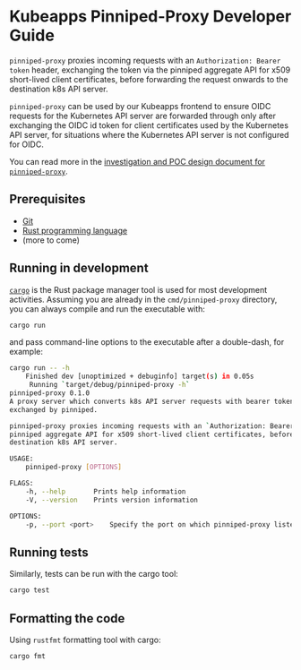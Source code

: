 # Kubeapps Pinniped-Proxy Developer Guide

`pinniped-proxy` proxies incoming requests with an `Authorization: Bearer
token` header, exchanging the token via the pinniped aggregate API for x509
short-lived client certificates, before forwarding the request onwards
to the destination k8s API server.

`pinniped-proxy` can be used by our Kubeapps frontend to ensure OIDC requests for the Kubernetes API server are forwarded through only after exchanging the OIDC id token for client certificates used by the Kubernetes API server, for situations where the Kubernetes API server is not configured for OIDC.

You can read more in the [investigation and POC design document for `pinniped-proxy`](https://docs.google.com/document/d/1WzDWQh1CDZ6fRg9Md-2l2l7JqVzFkZGACZA1WWog9AU/).

## Prerequisites

- [Git](https://git-scm.com/)
- [Rust programming language](https://www.rust-lang.org/tools/install)
- (more to come)

## Running in development

[`cargo`](https://doc.rust-lang.org/cargo/) is the Rust package manager tool is used for most development activities. Assuming you are already in the `cmd/pinniped-proxy` directory, you can always compile and run the executable with:

```bash
cargo run
```

and pass command-line options to the executable after a double-dash, for example:

```bash
cargo run -- -h
    Finished dev [unoptimized + debuginfo] target(s) in 0.05s
     Running `target/debug/pinniped-proxy -h`
pinniped-proxy 0.1.0
A proxy server which converts k8s API server requests with bearer tokens to requests with short-lived X509 certs
exchanged by pinniped.

pinniped-proxy proxies incoming requests with an `Authorization: Bearer token` header, exchanging the token via the
pinniped aggregate API for x509 short-lived client certificates, before forwarding the request onwards to the
destination k8s API server.

USAGE:
    pinniped-proxy [OPTIONS]

FLAGS:
    -h, --help       Prints help information
    -V, --version    Prints version information

OPTIONS:
    -p, --port <port>    Specify the port on which pinniped-proxy listens. [default: 3333]
```

## Running tests

Similarly, tests can be run with the cargo tool:

```bash
cargo test
```

## Formatting the code

Using `rustfmt` formatting tool with cargo:

```bash
cargo fmt
```
